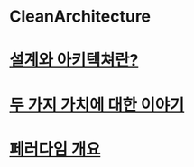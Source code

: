 # CleanArchitecture


[설계와 아키텍쳐란?](https://github.com/HwangWoonChun/CleanArchitecture/blob/main/clean/clean_01.md)
===========
[두 가지 가치에 대한 이야기](https://github.com/HwangWoonChun/CleanArchitecture/blob/main/clean/clean_02.md)
===========
[페러다임 개요](https://github.com/HwangWoonChun/CleanArchitecture/blob/main/clean/clean_02.md)
===========
